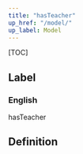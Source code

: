 ```yaml
---
title: "hasTeacher"
up_href: "/model/"
up_label: Model
---
```


[TOC]

## Label

### English
hasTeacher


## Definition



    
